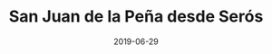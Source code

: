 ---
layout: post
category: day-by-day
date: 2019-06-29
title: San Juan de la Peña desde Serós
image:
  thumbnail: /images/blog/thumbnails/2019-06-29-san-juan-de-la-peña-desde-serós.jpg
  path: /images/blog/2019-06-29-san-juan-de-la-peña-desde-serós.jpg
---
